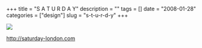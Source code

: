 +++
title = "S A T U R D A Y"
description = ""
tags = []
date = "2008-01-28"
categories = ["design"]
slug = "s-t-u-r-d-y"
+++


 

  <div id="screens-thumbs" class="clearfix">
    <div class="txt-center" id="design-submission"><a href="http://saturday-london.com/"><img id='bluga-thumbnail-1052' class='bluga-thumbnail large' src='/media/bluga/
wt47f281d92ee92_0.jpg'/></a></div>  
  </div>   
<p><a href="http://saturday-london.com/">http://saturday-london.com</a></p>




